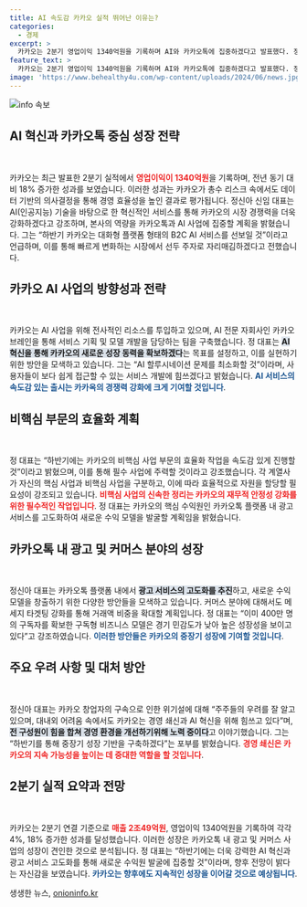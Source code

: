 ```yaml
---
title: AI 속도감 카카오 실적 뛰어난 이유는?
categories:
  - 경제
excerpt: >
  카카오는 2분기 영업이익 1340억원을 기록하며 AI와 카카오톡에 집중하겠다고 발표했다. 정식 대표는 비핵심 사업의 효율화와 AI 혁신을 통해 성장 기반을 강화하겠다고 강조하며, 하반기 B2C AI 서비스 출시에 드라이브를 걸 계획이다.
feature_text: >
  카카오는 2분기 영업이익 1340억원을 기록하며 AI와 카카오톡에 집중하겠다고 발표했다. 정식 대표는 비핵심 사업의 효율화와 AI 혁신을 통해 성장 기반을 강화하겠다고 강조하며, 하반기 B2C AI 서비스 출시에 드라이브를 걸 계획이다.
image: 'https://www.behealthy4u.com/wp-content/uploads/2024/06/news.jpg'
---
```


<p><img src="https://www.behealthy4u.com/wp-content/uploads/2024/06/news.jpg" alt="info 속보" /></p>

<h2 data-ke-size="size26">AI 혁신과 카카오톡 중심 성장 전략</h2>

<p data-ke-size="size16">&nbsp;</p>

<p>카카오는 최근 발표한 2분기 실적에서 <b><span style="color: #ee2323;">영업이익이 1340억원</span></b>을 기록하며, 전년 동기 대비 18% 증가한 성과를 보였습니다. 이러한 성과는 카카오가 총수 리스크 속에서도 데이터 기반의 의사결정을 통해 경영 효율성을 높인 결과로 평가됩니다. 정신아 신임 대표는 AI(인공지능) 기술을 바탕으로 한 혁신적인 서비스를 통해 카카오의 시장 경쟁력을 더욱 강화하겠다고 강조하며, 본사의 역량을 카카오톡과 AI 사업에 집중할 계획을 밝혔습니다. 그는 “하반기 카카오는 대화형 플랫폼 형태의 B2C AI 서비스를 선보일 것”이라고 언급하며, 이를 통해 빠르게 변화하는 시장에서 선두 주자로 자리매김하겠다고 전했습니다.</p>

<h2 data-ke-size="size26">카카오 AI 사업의 방향성과 전략</h2>

<p data-ke-size="size16">&nbsp;</p>

<p>카카오는 AI 사업을 위해 전사적인 리소스를 투입하고 있으며, AI 전문 자회사인 카카오브레인을 통해 서비스 기획 및 모델 개발을 담당하는 팀을 구축했습니다. 정 대표는 <b><span style="background-color: #21538527;">AI 혁신을 통해 카카오의 새로운 성장 동력을 확보하겠다</span></b>는 목표를 설정하고, 이를 실현하기 위한 방안을 모색하고 있습니다. 그는 “AI 할루시네이션 문제를 최소화할 것”이라며, 사용자들이 보다 쉽게 접근할 수 있는 서비스 개발에 힘쓰겠다고 밝혔습니다. <b><span style="color: #1a5490;">AI 서비스의 속도감 있는 출시는 카카옥의 경쟁력 강화에 크게 기여할 것입니다</span></b>.</p>

<h2 data-ke-size="size26">비핵심 부문의 효율화 계획</h2>

<p data-ke-size="size16">&nbsp;</p>

<p>정 대표는 “하반기에는 카카오의 비핵심 사업 부문의 효율화 작업을 속도감 있게 진행할 것”이라고 밝혔으며, 이를 통해 필수 사업에 주력할 것이라고 강조했습니다. 각 계열사가 자신의 핵심 사업과 비핵심 사업을 구분하고, 이에 따라 효율적으로 자원을 할당할 필요성이 강조되고 있습니다. <b><span style="color: #ee2323;">비핵심 사업의 신속한 정리는 카카오의 재무적 안정성 강화를 위한 필수적인 작업입니다</span></b>. 정 대표는 카카오의 핵심 수익원인 카카오톡 플랫폼 내 광고 서비스를 고도화하여 새로운 수익 모델을 발굴할 계획임을 밝혔습니다.</p>

<h2 data-ke-size="size26">카카오톡 내 광고 및 커머스 분야의 성장</h2>

<p data-ke-size="size16">&nbsp;</p>

<p>정신아 대표는 카카오톡 플랫폼 내에서 <b><span style="background-color: #21538527;">광고 서비스의 고도화를 추진</span></b>하고, 새로운 수익 모델을 창출하기 위한 다양한 방안들을 모색하고 있습니다. 커머스 분야에 대해서도 메세지 타겟팅 강화를 통해 거래액 비중을 확대할 계획입니다. 정 대표는 “이미 400만 명의 구독자를 확보한 구독형 비즈니스 모델은 경기 민감도가 낮아 높은 성장성을 보이고 있다”고 강조하였습니다. <b><span style="color: #1a5490;">이러한 방안들은 카카오의 중장기 성장에 기여할 것입니다</span></b>.</p>

<h2 data-ke-size="size26">주요 우려 사항 및 대처 방안</h2>

<p data-ke-size="size16">&nbsp;</p>

<p>정신아 대표는 카카오 창업자의 구속으로 인한 위기설에 대해 “주주들의 우려를 잘 알고 있으며, 대내외 어려움 속에서도 카카오는 경영 쇄신과 AI 혁신을 위해 힘쓰고 있다”며, <b><span style="background-color: #21538527;">전 구성원이 힘을 합쳐 경영 환경을 개선하기위해 노력 중이다</span></b>고 이야기했습니다. 그는 “하반기를 통해 중장기 성장 기반을 구축하겠다”는 포부를 밝혔습니다. <b><span style="color: #ee2323;">경영 쇄신은 카카오의 지속 가능성을 높이는 데 중대한 역할을 할 것입니다</span></b>.</p>

<h2 data-ke-size="size26">2분기 실적 요약과 전망</h2>

<p data-ke-size="size16">&nbsp;</p>

<p>카카오는 2분기 연결 기준으로 <b><span style="color: #ee2323;">매출 2조49억원</span></b>, 영업이익 1340억원을 기록하여 각각 4%, 18% 증가한 성과를 달성했습니다. 이러한 성장은 카카오톡 내 광고 및 커머스 사업의 성장이 견인한 것으로 분석됩니다. 정 대표는 “하반기에는 더욱 강력한 AI 혁신과 광고 서비스 고도화를 통해 새로운 수익원 발굴에 집중할 것”이라며, 향후 전망이 밝다는 자신감을 보였습니다. <b><span style="color: #1a5490;">카카오는 향후에도 지속적인 성장을 이어갈 것으로 예상됩니다</span></b>.</p>
생생한 뉴스, <a href="https://onioninfo.kr" rel="dofollow">onioninfo.kr</a>


